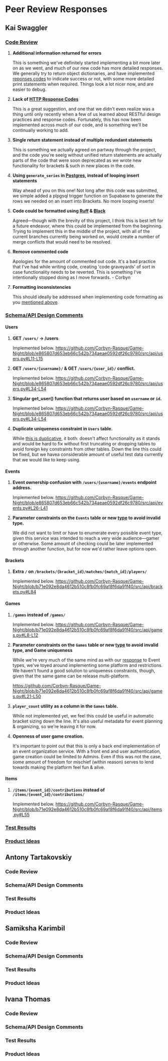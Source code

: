# Peer Review Responses

## Kai Swaggler

### [Code Review](https://github.com/Corbyn-Rasque/Game-Night/issues/2)

1. **Additional information returned for errors**

    This is something we've definitely started implementing a bit more later on as we went, and much of our new code has more detailed responses. We generally try to return object dictionaries, and have implemented [reponses codes](#response-codes) to indicate success or not, with some more detailed print statements when required. Things look a lot nicer now, and are easier to debug.

<a id = "response-codes" />

2. **Lack of [HTTP Response Codes](https://fastapi.tiangolo.com/tutorial/handling-errors/)**

   This is a great suggestion, and one that we didn't even realize was a thing until only recently when a few of us learned about RESTful design practices and response codes. Fortunately, this has now been implemented across much of our code, and is something we'll be continually working to add.

<a id = "return-statements" />

3. **Single return statement instead of multiple redundant statements**

    This is something we actually agreed on partway through the project, and the code you're seeig without unified return statements are actually parts of the code that were soon deprecated as we wrote new functionality for brackets & such in new places in the code.

4. **Using `generate_series` in [Postgres](https://www.postgresql.org/docs/current/functions-srf.html), instead of looping insert statements**

    Way ahead of you on this one! Not long after this code was submitted, we simple added a plpgsql trigger function on Supabase to generate the rows we needed on an insert into Brackets. No more looping inserts!

<a id = "code-formatting" />

5. **Code could be formatted using [Ruff](https://marketplace.visualstudio.com/items?itemName=charliermarsh.ruff) & [Black](https://marketplace.visualstudio.com/items?itemName=ms-python.black-formatter)**

    Agreed—though with the brevity of this project, I think this is best left for a future endeavor, where this could be implemented from the beginning. Trying to implement this in the middle of the project, with all of the current branches currently being worked on, would create a number of merge conflicts that would need to be resolved.

6. **Remove commented code**

    Apologies for the amount of commented out code. It's a bad practice that I've had while writing code, creating 'code graveyards' of sort in case functionality needs to be reverted. This is something I've intentionally stopped doing as I move forwards. - Corbyn

7. **Formatting inconsistencies**

    This should ideally be addressed when implementing code formatting as you [mentioned above](#code-formatting).

### [Schema/API Design Comments](https://github.com/Corbyn-Rasque/Game-Night/issues/16)

#### Users

1. **GET `/users/` -> /users**

    Implemented below.
    https://github.com/Corbyn-Rasque/Game-Night/blob/e865807d653eb66c542b734aeae0592df26c9780/src/api/users.py#L11-L15

2. **GET `/users/{username}/` & GET `/users/{user_id}/` conflict.**

    Implemented below.
    https://github.com/Corbyn-Rasque/Game-Night/blob/e865807d653eb66c542b734aeae0592df26c9780/src/api/users.py#L34-L54

3. **Singular get_user() function that returns user based on `username` or `id`.**

    Implemented below.
    https://github.com/Corbyn-Rasque/Game-Night/blob/e865807d653eb66c542b734aeae0592df26c9780/src/api/users.py#L34-L54
    

4. **Duplicate uniqueness constraint in `Users` table.**

    While [this is duplicative](https://github.com/Corbyn-Rasque/Game-Night/blob/e865807d653eb66c542b734aeae0592df26c9780/schema.sql#22-#31), it both: doesn't affect functionality as it stands and would be hard to fix without first truncating or dropping tables to avoid foreign key constraints from other tables. Down the line this could be fixed, but we havea considerable amount of useful test data currently that we would like to keep using.

#### Events

1. **Event ownership confusion with `/users/{username}/events` endpoint address.**

    Implemented below.
    https://github.com/Corbyn-Rasque/Game-Night/blob/e865807d653eb66c542b734aeae0592df26c9780/src/api/events.py#L26-L41

<a id = "value-constraints" />

2. **Parameter constraints on the `Events` table or new [type](https://www.thegnar.com/blog/enum-types-in-postgres) to avoid invalid type.**

    We did not want to limit or have to enumerate every possible event type, given this service was intended to reach a very wide audience—gamer or otherwise. Some amount of checking could be later implemented through another function, but for now we'd rather leave options open.

#### Brackets

1. **Extra `/` on `/brackets/{bracket_id}/matches/{match_id}/players/`**

    Implemented below.
    https://github.com/Corbyn-Rasque/Game-Night/blob/b71e092e8da4612b510c8fb0fc69af8f6da91f40/src/api/brackets.py#L84

#### Games

1. **`/games` instead of `/games/`**

    Implemented below.
    https://github.com/Corbyn-Rasque/Game-Night/blob/b71e092e8da4612b510c8fb0fc69af8f6da91f40/src/api/games.py#L8-L12

2. **Parameter constraints on the `Games` table or new [type](https://www.thegnar.com/blog/enum-types-in-postgres) to avoid invalid type, and Game uniqueness**

    While we're very much of the same mind as with our [response](#value-constraints) to Event types, we've toyed around implementing some platform and restrictions. We haven't found a good solution to uniqueness constraints, though, given that the same game can be release multi-platform.

    https://github.com/Corbyn-Rasque/Game-Night/blob/b71e092e8da4612b510c8fb0fc69af8f6da91f40/src/api/games.py#L21-L50


3. **`player_count` utility as a column in the `Games` table.**

    While not implemented yet, we feel this could be useful in automatic bracket sizing down the line. It's also useful metadata for event planning & organizing, so we're leaving it for now.

4. **Openness of user game creation.**

    It's important to point out that this is only a back end implementation of an event organization service. With a front end and user authentication, game creation could be limited to Admins. Even if this was not the case, some amount of freedom for mischief (within reason) serves to lend towards making the platform feel fun & alive.

#### Items

1. **`/items/{event_id}/contributions` instead of `/items/{event_id}/contributions/`**

    Implemented below.
    https://github.com/Corbyn-Rasque/Game-Night/blob/b71e092e8da4612b510c8fb0fc69af8f6da91f40/src/api/items.py#L55

### [Test Results](https://github.com/Corbyn-Rasque/Game-Night/issues/15)



### [Product Ideas](https://github.com/Corbyn-Rasque/Game-Night/issues/17)

## Antony Tartakovskiy

### Code Review
### Schema/API Design Comments
### Test Results
### Product Ideas

## Samiksha Karimbil

### Code Review
### Schema/API Design Comments
### Test Results
### Product Ideas

## Ivana Thomas

### Code Review
### Schema/API Design Comments
### Test Results
### Product Ideas